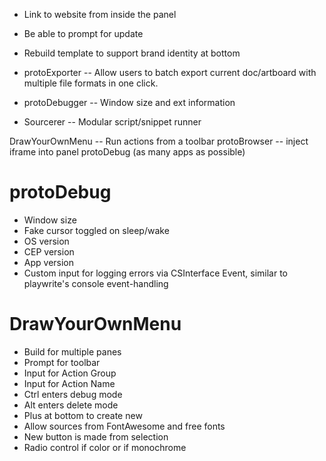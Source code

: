 * Link to website from inside the panel
* Be able to prompt for update
* Rebuild template to support brand identity at bottom

* protoExporter -- Allow users to batch export current doc/artboard with multiple file formats in one click.
* protoDebugger -- Window size and ext information
* Sourcerer -- Modular script/snippet runner


DrawYourOwnMenu -- Run actions from a toolbar
protoBrowser -- inject iframe into panel
protoDebug (as many apps as possible)


# protoDebug

* Window size
* Fake cursor toggled on sleep/wake
* OS version
* CEP version
* App version
* Custom input for logging errors via CSInterface Event, similar to playwrite's console event-handling


# DrawYourOwnMenu

* Build for multiple panes
* Prompt for toolbar
* Input for Action Group
* Input for Action Name
* Ctrl enters debug mode
* Alt enters delete mode
* Plus at bottom to create new
* Allow sources from FontAwesome and free fonts
* New button is made from selection
* Radio control if color or if monochrome